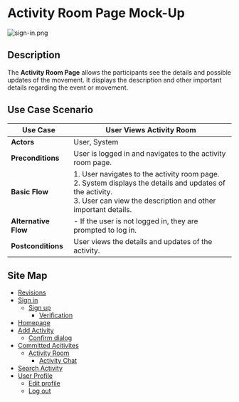 # Activity Room Page Mock-Up
![sign-in.png](https://github.com/jbcabs14/Hiraya/blob/main/img/activity_room_page.png)
## Description
The **Activity Room Page** allows the participants see the details and possible updates of the movement. It displays the description and other important details regarding the event or movement.

## Use Case Scenario

| Use Case        | User Views Activity Room                                                               |
|-----------------|----------------------------------------------------------------------------------------|
| **Actors**      | User, System                                                                           |
| **Preconditions** | User is logged in and navigates to the activity room page.                            |
| **Basic Flow**  | 1. User navigates to the activity room page.<br> 2. System displays the details and updates of the activity.<br> 3. User can view the description and other important details.                           |
| **Alternative Flow** | - If the user is not logged in, they are prompted to log in.                      |
| **Postconditions** | User views the details and updates of the activity.                                  |

## Site Map

- [Revisions](https://github.com/jbcabs14/Hiraya/blob/main/README.md)
- [Sign in](sign-in.md)
  * [Sign up](sign-up.md)
    * [Verification](verification.md)
- [Homepage](homepage.md)
- [Add Activity](add-activity.md)
   * [Confirm dialog](confirm-dialog.md)
- [Committed Acitivites](committed-activities.md)
  * [Activity Room](activity-room.md)
    * [Activity Chat](activity-chat.md)
- [Search Activity](search-activity.md)
- [User Profile](user-profile.md)
  * [Edit profile](edit-profile.md)
  * [Log out](log-out.md)

